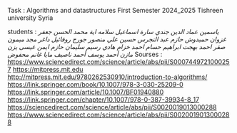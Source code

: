 Task : 
Algorithms and datastructures
First Semester 2024_2025
Tishreen university   Syria

students : 
_ياسمين عماد الدين جندي_ 
_سارة اسماعيل سلامه_
_اية محمد الحسن_
_جعفر غزوان حميدوش_
_حازم عبد النجرس_ 
_حسين علي منصور_
_جورج روفائيل داغر_
_مجد ميمون صقر
احمد بهجت ابراهيم
حسام احمد خزام
هادي رسيم سليمان
حازم ايمن عيسى
يزن مازن أحمد
يوسف أحمد ناصيف
مايا غانم محفوض_
Sourses :
https://www.sciencedirect.com/science/article/abs/pii/S0007449721000257
https://mitpress.mit.edu
http://mitpress.mit.edu/9780262530910/introduction-to-algorithms/
https://link.springer.com/book/10.1007/978-3-030-25209-0
https://link.springer.com/article/10.1007/BF01940880
https://link.springer.com/chapter/10.1007/978-0-387-39934-8_17
https://sciencedirect.com/science/article/abs/pii/S0020019013000288
https://www.sciencedirect.com/science/article/abs/pii/S0020019013000288
